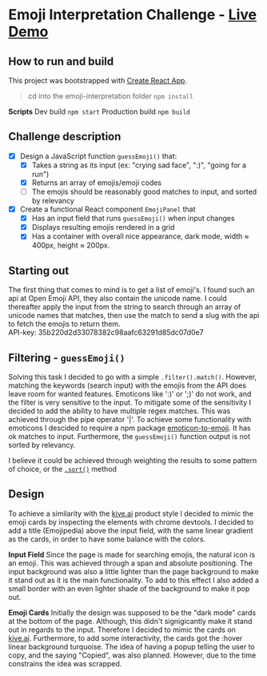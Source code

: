 # Emoji Interpretation Challenge - [Live Demo](https://stark-chamber-41619.herokuapp.com/)
## How to run and build 
This project was bootstrapped with [Create React App](https://github.com/facebook/create-react-app).

> cd into the emoji-interpretation folder
`npm install`

**Scripts**
Dev build
`npm start`
Production build
`npm build`

## Challenge description
- [x] Design a JavaScript function `guessEmoji()` that:
  - [x] Takes a string as its input (ex: "crying sad face", ":)", "going for a run")
  - [x] Returns an array of emojis/emoji codes
  - [ ] The emojis should be reasonably good matches to input, and sorted by relevancy
- [x] Create a functional React component `EmojiPanel` that
  - [x] Has an input field that runs `guessEmoji()` when input changes
  - [x] Displays resulting emojis rendered in a grid
  - [x] Has a container with overall nice appearance, dark mode, width ≈ 400px, height ≈ 200px.

## Starting out
The first thing that comes to mind is to get a list of emoji's. I found such an api at Open Emoji API, they also contain the unicode name. I could thereafter apply the input from the string to search through an array of unicode names that matches, then use the match to send a slug with the api to fetch the emojis to return them.  
API-key: 35b220d2d33078382c98aafc63291d85dc07d0e7

## Filtering - `guessEmoji()`
Solving this task I decided to go with a simple `.filter().match()`. However, matching the keywords (search input) with the emojis from the API does leave room for wanted features. Emoticons like ':)' or ';)' do not work, and the filter is very sensitive to the input. To mitigate some of the sensitivity I decided to add the ability to have multiple regex matches. This was achieved through the pipe operator '|'. To achieve some functionality with emoticons I descided to require a npm package [emoticon-to-emoji](https://www.npmjs.com/package/emoticon-to-emoji). It has ok matches to input. Furthermore, the `guessEmoji()` function output is not sorted by relevancy. 

I believe it could be achieved through weighting the results to some pattern of choice, or the [`.sort()`](https://developer.mozilla.org/en-US/docs/Web/JavaScript/Reference/Global_Objects/Array/sort) method

## Design
To achieve a similarity with the [kive.ai](https://kive.ai/) product style I decided to mimic the emoji cards by inspecting the elements with chrome devtools. I decided to add a title (Emojipedia) above the input field, with the same linear gradient as the cards, in order to have some balance with the colors.

**Input Field**
Since the page is made for searching emojis, the natural icon is an emoji. This was achieved through a span and absolute positioning. The input background was also a little lighter than the page background to make it stand out as it is the main functionality. To add to this effect I also added a small border with an even lighter shade of the background to make it pop out.

**Emoji Cards**
Initially the design was supposed to be the "dark mode" cards at the bottom of the page. Although, this didn't signigicantly make it stand out in regards to the input. Therefore I decided to mimic the cards on [kive.ai](https://kive.ai/). Furthermore, to add some interactivity, the cards got the :hover linear background turquoise. The idea of having a popup telling the user to copy, and the saying "Copied", was also planned. However, due to the time constrains the idea was scrapped. 
